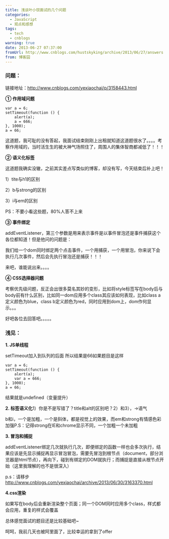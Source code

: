 ```yaml
---
title: 浅谈叶小钗面试的几个问题
categories:
  - JavaScript
  - 观点和感想
tags:
  - tech
  - cnblogs
warning: true
date: 2013-06-27 07:37:00
fromUrl: http://www.cnblogs.com/hustskyking/archive/2013/06/27/answers.html
from: 博客园
---
```



<h3><strong>问题：</strong></h3>
<p>链接地址：<a title="试题" href="http://www.cnblogs.com/yexiaochai/p/3158443.html" target="_blank">http://www.cnblogs.com/yexiaochai/p/3158443.html</a></p>
<p><strong>① 作用域问题</strong></p>

```
var a = 6;
setTimeout(function () {
    alert(a);
    a = 666;
}, 1000);
a = 66;

```



<p>这道题，我可耻的没有答起，我面试结束刚刚上出租就知道这道题很水了。。。。考察作用域的，当时活生生的被大神气场照住了，周围人的集体智商都减低了！！！</p>
<p><strong>② 语义化标签</strong></p>
<p>这道题我确实没辙，之前其实差点写类似的博客，却没有写，今天结束后补上吧！</p>
<p>1）tite与h1的区别</p>
<p>2）b与strong的区别</p>
<p>3）i与em的区别</p>
<p>PS：不要小看这些题，80%人答不上来</p>
<p><strong>③ 事件绑定</strong></p>
<p>addEventListener，第三个参数是用来表示事件是以事件冒泡还是事件捕获这个各位都知道！但是他问的问题是：</p>
<p>我们给一个dom同时绑定两个点击事件，一个用捕获，一个用冒泡，你来说下会执行几次事件，然后会先执行冒泡还是捕获！！！</p>
<p>来吧，谁能说出来。。。。</p>
<p><strong>④ CSS选择器问题</strong></p>
<p>考察优先级问题，反正会出很多莫名其妙的变形，比如将style标签写在body后与body前有什么区别，比如同一dom应用多个class其应该如何表现，比如class a定义颜色为blue，class b定义颜色为red，同时应用到dom上，dom作何显示。。。</p>
<p>好吧各位去回答吧。。。。。</p>


<h3><strong>浅见：</strong></h3>
<p><strong>1. JS单线程</strong></p>
<p>setTimeout加入到队列的后面 所以结果是66如果题目是这样</p>

```
var a = 6;
setTimeout(function () {
    alert(a);
    var a = 666;
}, 1000);
a = 66;

```

<p>结果就是undefined（变量提升）</p>
<p><strong>2. 标签语义化</strong>1）你是不是写错了？title和alt的区别吧？2）和3），-&gt;语气</p>
<p>b和i，一个是加粗，一个是斜体，都是视觉上的效果，而em和strong有情感色彩加强P.S：记得strong在IE和chrome显示不同，一个加粗一个未加粗</p>
<p><strong>3. 冒泡和捕捉</strong></p>
<p>addEventListener绑定几次就执行几次，即便绑定的函数一样也会多次执行，结果应该是先显示捕捉再显示冒泡冒泡，需要先冒泡到根节点（document，部分浏览器是html节点），再向下，碰到有绑定的DOM就执行；而捕捉是直接从根节点开始（这里我理解的也不是很深入）</p>
<p>p.s：请移步<a href="http://www.cnblogs.com/yexiaochai/archive/2013/06/30/3163370.html" target="_blank">http://www.cnblogs.com/yexiaochai/archive/2013/06/30/3163370.html</a></p>
<p><strong>4.css渲染</strong></p>
<p>如果写在body后会重新渲染整个页面；同一个DOM同时应用多个class，样式都会应用，重复的样式会覆盖</p>


<p>总体感觉面试的题目还是比较基础吧~</p>
<p>呵呵，我前几天也被阿里面了，比较幸运的拿到了offer</p>
